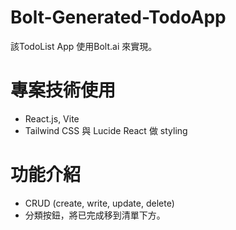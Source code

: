 # Bolt-Generated-TodoApp
該TodoList App 使用Bolt.ai 來實現。

# 專案技術使用
- React.js, Vite
- Tailwind CSS 與 Lucide React 做 styling

# 功能介紹
- CRUD (create, write, update, delete)
- 分類按鈕，將已完成移到清單下方。
 
